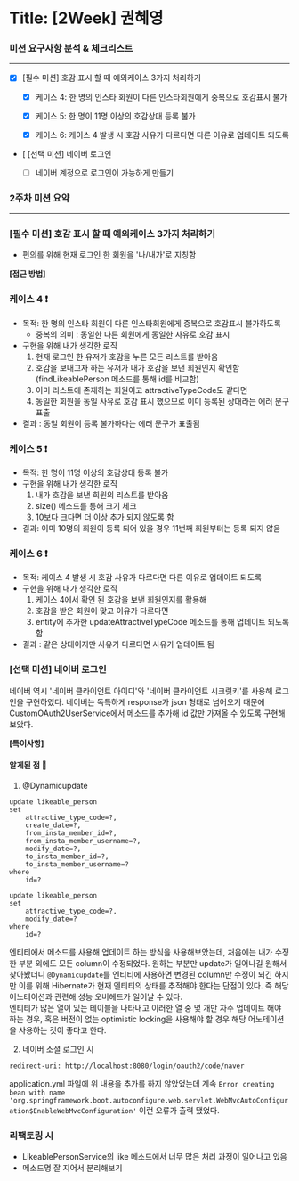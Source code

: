 # Title: [2Week] 권혜영

### 미션 요구사항 분석 & 체크리스트

---

- [x] [필수 미션] 호감 표시 할 때 예외케이스 3가지 처리하기
    - [x] 케이스 4: 한 명의 인스타 회원이 다른 인스타회원에게 중복으로 호감표시 불가
    - [x] 케이스 5: 한 명이 11명 이상의 호감상대 등록 불가
    - [x] 케이스 6: 케이스 4 발생 시 호감 사유가 다르다면 다른 이유로 업데이트 되도록


- [  [선택 미션] 네이버 로그인
    - [ ] 네이버 계정으로 로그인이 가능하게 만들기


### 2주차 미션 요약

---
### [필수 미션] 호감 표시 할 때 예외케이스 3가지 처리하기
* 편의를 위해 현재 로그인 한 회원을 '나/내가'로 지칭함

**[접근 방법]**
### **케이스 4 ❗**

- 목적: 한 명의 인스타 회원이 다른 인스타회원에게 중복으로 호감표시 불가하도록
    - 중복의 의미 : 동일한 다른 회원에게 동일한 사유로 호감 표시
- 구현을 위해 내가 생각한 로직
    1. 현재 로그인 한 유저가 호감을 누른 모든 리스트를 받아옴
    2. 호감을 보내고자 하는 유저가 내가 호감을 보낸 회원인지 확인함(findLikeablePerson 메소드를 통해 id를 비교함)
    3. 이미 리스트에 존재하는 회원이고 attractiveTypeCode도 같다면
    4. 동일한 회원을 동일 사유로 호감 표시 했으므로 이미 등록된 상대라는 에러 문구 표출
- 결과 : 동일 회원이 등록 불가하다는 에러 문구가 표출됨


### **케이스 5 ❗**

- 목적: 한 명이 11명 이상의 호감상대 등록 불가
- 구현을 위해 내가 생각한 로직
    1. 내가 호감을 보낸 회원의 리스트를 받아옴
    2. size() 메소드를 통해 크기 체크
    3. 10보다 크다면 더 이상 추가 되지 않도록 함
- 결과: 이미 10명의 회원이 등록 되어 있을 경우 11번째 회원부터는 등록 되지 않음

### **케이스 6 ❗**

- 목적: 케이스 4 발생 시 호감 사유가 다르다면 다른 이유로 업데이트 되도록
- 구현을 위해 내가 생각한 로직
  1. 케이스 4에서 확인 된 호감을 보낸 회원인지를 활용해
  2. 호감을 받은 회원이 맞고 이유가 다르다면
  3. entity에 추가한 updateAttractiveTypeCode 메소드를 통해 업데이트 되도록 함
- 결과 : 같은 상대이지만 사유가 다르다면 사유가 업데이트 됨

### [선택 미션] 네이버 로그인

네이버 역시 '네이버 클라이언트 아이디'와 '네이버 클라이언트 시크릿키'를 사용해 로그인을 구현하였다. 네이버는
독특하게 response가 json 형태로 넘어오기 때문에 CustomOAuth2UserService에서 메소드를 추가해 id 값만 가져올 수
있도록 구현해보았다.

**[특이사항]**

#### 알게된 점 🤔
1. @Dynamicupdate
```mysql
update likeable_person
set
    attractive_type_code=?,
    create_date=?,
    from_insta_member_id=?,
    from_insta_member_username=?,
    modify_date=?,
    to_insta_member_id=?,
    to_insta_member_username=?
where
    id=?
```
```mysql
update likeable_person
set
    attractive_type_code=?,
    modify_date=?
where
    id=?
```
엔티티에서 메소드를 사용해 업데이트 하는 방식을 사용해보았는데, 처음에는 내가 수정한 부분 외에도 모든 column이 수정되었다.
원하는 부분만 update가 일어나길 원해서 찾아봤더니 `@Dynamicupdate`를 엔티티에 사용하면 변경된 column만 수정이 되긴 하지만 이를 위해
Hibernate가 현재 엔티티의 상태를 추적해야 한다는 단점이 있다. 즉 해당 어노테이션과 관련해 성능 오버헤드가 일어날 수 있다. <br>
엔티티가 많은 열이 있는 테이블을 나타내고 이러한 열 중 몇 개만 자주 업데이트 해야 하는 경우, 혹은 버전이 없는 optimistic locking을
사용해야 할 경우 해당 어노테이션을 사용하는 것이 좋다고 한다.

2. 네이버 소셜 로그인 시
```
redirect-uri: http://localhost:8080/login/oauth2/code/naver
```
application.yml 파일에 위 내용을 추가를 하지 않았었는데 계속
`Error creating bean with name 'org.springframework.boot.autoconfigure.web.servlet.WebMvcAutoConfiguration$EnableWebMvcConfiguration'`
이런 오류가 출력 됐었다. 

### 리팩토링 시
- LikeablePersonService의 like 메소드에서 너무 많은 처리 과정이 일어나고 있음
- 메소드명 잘 지어서 분리해보기